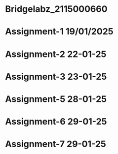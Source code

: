 # Bridgelabz_2115000660
# Assignment-1 19/01/2025
# Assignment-2 22-01-25
# Assignment-3 23-01-25
# Assignment-5 28-01-25
# Assignment-6 29-01-25
# Assignment-7 29-01-25

